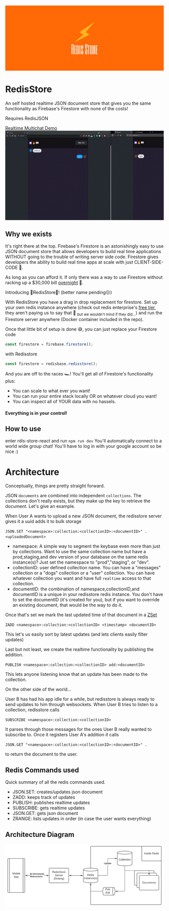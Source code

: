 ![logo](./cover.png)

# RedisStore

An self hosted realtime JSON document store that gives you the same functionality as Firebase's Firestore with
none of the costs!

Requires RedisJSON

[Realtime Multichat Demo](https://redis-chat-hackathon-app.web.app/)
![Demo Gif](demo.gif)

## Why we exists

It's right there at the top. Firebase's Firestore is an astonishingly easy to use JSON document store that allows developers to build real time applications WITHOUT going to the trouble of writing server side code. Firestore gives developers the ability to build real time apps at scale with just CLIENT-SIDE-CODE 🥳.

As long as you can afford it. If only there was a way to use Firestore without racking up a $30,000 bill [overnight](https://medium.com/madhash/how-not-to-get-a-30k-bill-from-firebase-37a6cb3abaca) 🤔.

Introducing 🎉RedisStore🎉!
(better name pending😖)

With RedisStore you have a drag in drop replacement for firestore. Set up your own redis instance anywhere (check out redis enterprise's [free tier](https://redislabs.com/try-free/), they aren't paying us to say that 🤫 <sub>but we wouldn't mind if they did...</sub>) and run the Firestore server anywhere (Docker container included in the repo).

Once that little bit of setup is done 😅, you can just replace your Firestore code

```js
const firestore = firebase.firestore();
```

with Redisstore

```js
const firestore = redisbase.redisstore();
```

And you are off to the races 🏎️! You'll get all of Firestore's functionality plus:

- You can scale to what ever you want!
- You can run your entire stack locally OR on whatever cloud you want!
- You can inspect all of YOUR data with no hassels.

#### Everything is in your control!

## How to use

enter rdis-store-react and run `npm run dev`
You'll automatically connect to a world wide group chat!
You'll have to log in with your google account so be nice :)

# Architecture

Conceptually, things are pretty straight forward.

JSON `documents` are combined into independent `collections`. The collections don't really exists, but they make up the key to retrieve the document. Let's give an example.

When User A wants to upload a new JSON document, the redisstore server gives it a uuid adds it to bulk storage

`JSON.SET "<namespace>:collection:<collectionID>:<documentID>" . <uploadedDocument>`

- namespace: A simple way to segment the keybase even more than just by collections. Want to use the same collection name but have a prod,staging,and dev version of your database on the same redis instance(s)? Just set the namespace to "prod","staging", or "dev".
- collectionID: user defined collection name. You can have a "messages" collection or a "dogs" collection or a "user" collection. You can have whatever collection you want and have full `realtime` access to that collection.
- documentID: the combination of namespace,collectionID,and documentID is a unique in your redisstore redis instance. You don't have to set the documentID (it's created for you), but if you want to override an existing document, that would be the way to do it.

Once that's set we mark the last updated time of that document in a [ZSet](https://redislabs.com/ebook/part-1-getting-started/chapter-1-getting-to-know-redis/1-2-what-redis-data-structures-look-like/1-2-5-sorted-sets-in-redis/)

`ZADD <namespace>:collection:<collectionID> <timestamp> <documentID>`

This let's us easily sort by latest updates (and lets clients easily filter updates)

Last but not least, we create the realtime functionality by publishing the addition.

`PUBLISH <namespace>:collection:<collectionID> add:<documentID>`

This lets anyone listening know that an update has been made to the collection.

On the other side of the world...

User B has had his app idle for a while, but redisstore is always ready to send updates to him through websockets. When User B tries to listen to a collection, redisstore calls

`SUBSCRIBE <namespace>:collection:<collectionID>`

It parses through those messages for the ones User B really wanted to subscribe to. Once it registers User A's addition it calls

`JSON.GET "<namespace>:collection:<collectionID>:<documentID>" .`

to return the document to the user.

## Redis Commands used

Quick summary of all the redis commands used.

- JSON.SET: creates/updates json document
- ZADD: keeps track of updates
- PUBLISH: publishes realtime updates
- SUBSCRIBE: gets realtime updates
- JSON.GET: gets json document
- ZRANGE: lists updates in order (in case the user wants everything)

## Architecture Diagram

![diagram](architecture.svg)
